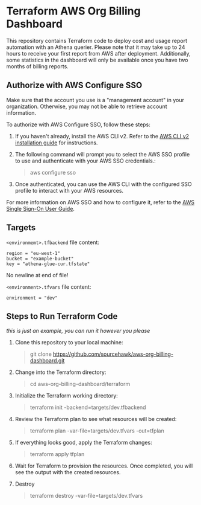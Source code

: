 # Terraform AWS Org Billing Dashboard

This repository contains Terraform code to deploy cost and usage report automation with an Athena querier. Please note that it may take up to 24 hours to receive your first report from AWS after deployment. Additionally, some statistics in the dashboard will only be available once you have two months of billing reports.

## Authorize with AWS Configure SSO

Make sure that the account you use is a "management account" in your organization. Otherwise, you may not be able to retrieve account information.

To authorize with AWS Configure SSO, follow these steps:

1. If you haven't already, install the AWS CLI v2. Refer to the [AWS CLI v2 installation guide](https://docs.aws.amazon.com/cli/latest/userguide/install-cliv2.html) for instructions.

2. The following command will prompt you to select the AWS SSO profile to use and authenticate with your AWS SSO credentials.:

   > aws configure sso

3. Once authenticated, you can use the AWS CLI with the configured SSO profile to interact with your AWS resources.

For more information on AWS SSO and how to configure it, refer to the [AWS Single Sign-On User Guide](https://docs.aws.amazon.com/singlesignon/latest/userguide/what-is.html).

## Targets

`<environmemt>.tfbackend` file content:

```
region = "eu-west-1"
bucket = "example-bucket"
key = "athena-glue-cur.tfstate"
```

No newline at end of file!

`<environment>.tfvars` file content:

```hcl
environment = "dev"
```

## Steps to Run Terraform Code

_this is just an example, you can run it however you please_

1. Clone this repository to your local machine:

   > git clone https://github.com/sourcehawk/aws-org-billing-dashboard.git

2. Change into the Terraform directory:

   > cd aws-org-billing-dashboard/terraform

3. Initialize the Terraform working directory:

   > terraform init -backend=targets/dev.tfbackend

4. Review the Terraform plan to see what resources will be created:

   > terraform plan -var-file=targets/dev.tfvars -out=tfplan

5. If everything looks good, apply the Terraform changes:

   > terraform apply tfplan

6. Wait for Terraform to provision the resources. Once completed, you will see the output with the created resources.

7. Destroy

   > terraform destroy -var-file=targets/dev.tfvars
